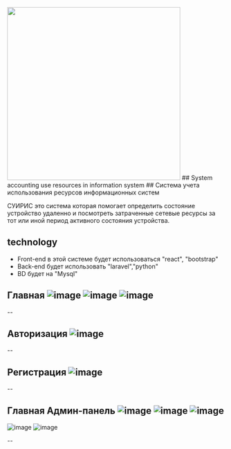 <img src="https://github.com/user-attachments/assets/fe980af4-4e6f-4fc8-ad38-d93c51346c7f" width="400">
## System accounting use resources in information system
## Система учета использования ресурсов информационных систем

СУИРИС это система которая помогает определить состояние устройство удаленно и посмотреть затраченные сетевые ресурсы за тот или иной период активного состояния устройства.
## technology
- Front-end в этой системе будет использоваться "react", "bootstrap"
- Back-end будет использовать "laravel","python" 
- BD будет на  "Mysql"



## Главная ![image](https://github.com/user-attachments/assets/0f60509d-4990-41f9-ad3d-0f9be00eb495) ![image](https://github.com/user-attachments/assets/d243d8c3-a9b1-4b53-b8d2-0d66d19c5326) ![image](https://github.com/user-attachments/assets/78868339-dbad-4676-986b-a483b0d83e20)



--
## Авторизация ![image](https://github.com/user-attachments/assets/12cd62f2-be7c-493d-844a-ffdc7e884bd1)

--
## Регистрация ![image](https://github.com/user-attachments/assets/e4ba4c4b-7972-4089-91a7-f2879414f03f)

--
## Главная Админ-панель ![image](https://github.com/user-attachments/assets/6a1c825c-2662-4738-aff4-ed9566d5472d) ![image](https://github.com/user-attachments/assets/d49b04b5-cb43-431c-8f6b-92c322ae849d) ![image](https://github.com/user-attachments/assets/c080abb6-9ec7-4828-8114-57b6fb36203f)
![image](https://github.com/user-attachments/assets/ca7971ba-dabd-47a6-8b86-c9b80d8d0b62) ![image](https://github.com/user-attachments/assets/d6a41e51-817a-472a-9b73-948281914a2b) 






--
